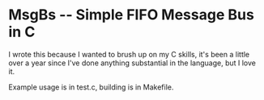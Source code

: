 # MsgBs -- Simple FIFO Message Bus in C

I wrote this because I wanted to brush up on my C skills,
it's been a little over a year since I've done anything
substantial in the language, but I love it.

Example usage is in test.c, building is in Makefile.
